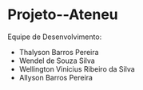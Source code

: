 # Projeto--Ateneu

Equipe de Desenvolvimento:

- Thalyson Barros Pereira
- Wendel de Souza Silva
- Wellington Vinicius Ribeiro da Silva
- Allyson Barros Pereira
